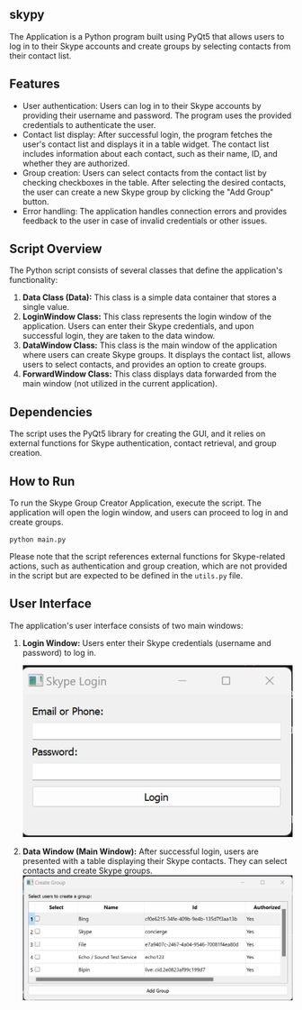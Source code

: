## skypy

The Application is a Python program built using PyQt5 that allows users to log in to their Skype accounts and create groups by selecting contacts from their contact list.

## Features

- User authentication: Users can log in to their Skype accounts by providing their username and password. The program uses the provided credentials to authenticate the user.
- Contact list display: After successful login, the program fetches the user's contact list and displays it in a table widget. The contact list includes information about each contact, such as their name, ID, and whether they are authorized.
- Group creation: Users can select contacts from the contact list by checking checkboxes in the table. After selecting the desired contacts, the user can create a new Skype group by clicking the "Add Group" button.
- Error handling: The application handles connection errors and provides feedback to the user in case of invalid credentials or other issues.

## Script Overview

The Python script consists of several classes that define the application's functionality:

1. **Data Class (Data):** This class is a simple data container that stores a single value.
2. **LoginWindow Class:** This class represents the login window of the application. Users can enter their Skype credentials, and upon successful login, they are taken to the data window.
3. **DataWindow Class:** This class is the main window of the application where users can create Skype groups. It displays the contact list, allows users to select contacts, and provides an option to create groups.
4. **ForwardWindow Class:** This class displays data forwarded from the main window (not utilized in the current application).

## Dependencies

The script uses the PyQt5 library for creating the GUI, and it relies on external functions for Skype authentication, contact retrieval, and group creation.

## How to Run

To run the Skype Group Creator Application, execute the script. The application will open the login window, and users can proceed to log in and create groups.

```
python main.py
```

Please note that the script references external functions for Skype-related actions, such as authentication and group creation, which are not provided in the script but are expected to be defined in the `utils.py` file.

## User Interface

The application's user interface consists of two main windows:

1. **Login Window:** Users enter their Skype credentials (username and password) to log in.

   ![login screen](image/README/login.png)
2. **Data Window (Main Window):** After successful login, users are presented with a table displaying their Skype contacts. They can select contacts and create Skype groups.![create_group](image/README/create_grp.png)
